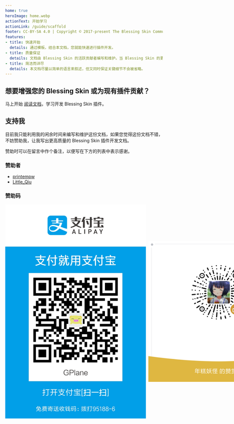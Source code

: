 ```yaml
---
home: true
heroImage: home.webp
actionText: 开始学习
actionLink: /guide/scaffold
footer: CC-BY-SA 4.0 | Copyright © 2017-present The Blessing Skin Community
features:
- title: 快速开始
  details: 通过模板，结合本文档，您就能快速进行插件开发。
- title: 质量保证
  details: 文档由 Blessing Skin 的活跃贡献者编写和维护。当 Blessing Skin 的更新影响插件时，本文档也会相应更新。
- title: 简洁而详尽
  details: 本文档尽量以简单的语言来叙述，但又同时保证关键细节不会被省略。
---
```


## 想要增强您的 Blessing Skin 或为现有插件贡献？

马上开始 [阅读文档](https://bs-plugin.netlify.com/)，学习开发 Blessing Skin 插件。

## 支持我

目前我只能利用我的闲余时间来编写和维护这份文档，如果您觉得这份文档不错，不妨赞助我，让我写出更高质量的 Blessing Skin 插件开发文档。

赞助时可以在留言中作个备注，以便写在下方的列表中表示感谢。

### 赞助者

- [printempw](https://github.com/printempw)
- [Little_Qiu](https://github.com/tnqzh123)

### 赞助码

<span style="display: flex; align-items: center;">
  <img src="./alipay.jpg" width="450" />
  &nbsp;&nbsp;
  <img src="./wechat.png" width="450" />
</span>

